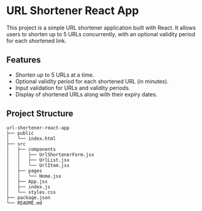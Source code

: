 # URL Shortener React App

This project is a simple URL shortener application built with React. It allows users to shorten up to 5 URLs concurrently, with an optional validity period for each shortened link.

## Features

- Shorten up to 5 URLs at a time.
- Optional validity period for each shortened URL (in minutes).
- Input validation for URLs and validity periods.
- Display of shortened URLs along with their expiry dates.

## Project Structure

```
url-shortener-react-app
├── public
│   └── index.html
├── src
│   ├── components
│   │   ├── UrlShortenerForm.jsx
│   │   ├── UrlList.jsx
│   │   └── UrlItem.jsx
│   ├── pages
│   │   └── Home.jsx
│   ├── App.jsx
│   ├── index.js
│   └── styles.css
├── package.json
└── README.md
```

